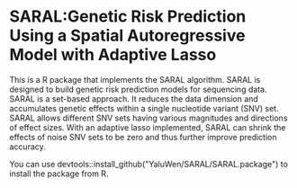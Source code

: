 # SARAL:Genetic Risk Prediction Using a Spatial Autoregressive Model with Adaptive Lasso 
This is a R package that implements the SARAL algorithm. SARAL is designed to build genetic risk prediction models for sequencing data. SARAL is a set-based approach. It reduces the data dimension and accumulates genetic effects within a single nucleotide variant (SNV) set. SARAL allows different SNV sets having various magnitudes and directions of effect sizes. With an adaptive lasso implemented, SARAL can shrink the effects of noise SNV sets to be zero and thus further improve prediction accuracy. 

You can use devtools::install_github("YaluWen/SARAL/SARAL.package") to install the package from R. 

